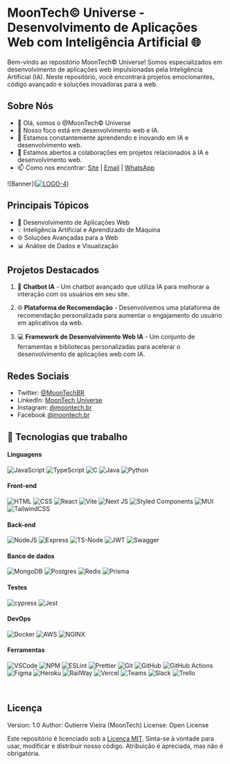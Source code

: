 <!-- Título -->
# MoonTech© Universe - Desenvolvimento de Aplicações Web com Inteligência Artificial 🌐

<!-- Descrição -->
Bem-vindo ao repositório MoonTech© Universe! Somos especializados em desenvolvimento de aplicações web impulsionadas pela Inteligência Artificial (IA). Neste repositório, você encontrará projetos emocionantes, código avançado e soluções inovadoras para a web.

<!-- Sobre Nós -->
## Sobre Nós

- 👋 Olá, somos o @MoonTech© Universe
- 👀 Nosso foco está em desenvolvimento web e IA.
- 🌱 Estamos constantemente aprendendo e inovando em IA e desenvolvimento web.
- 💞️ Estamos abertos a colaborações em projetos relacionados à IA e desenvolvimento web.
- 📫 Como nos encontrar: [Site](https://g.dev/MoonTechBR) | [Email](moontech.ia@gmail.com) | [WhatsApp](https://wa.me/5521993974582)

<!-- Imagem do Banner (opcional) -->
![Banner](<a href="https://ibb.co/qWb38bM"><img src="https://i.ibb.co/qWb38bM/LOGO-4.png" alt="LOGO-4" border="0" /></a>)

<!-- Tópicos de Destaque -->
## Principais Tópicos

- 🚀 Desenvolvimento de Aplicações Web
- 💡 Inteligência Artificial e Aprendizado de Máquina
- 🌐 Soluções Avançadas para a Web
- 📊 Análise de Dados e Visualização

<!-- Projetos Destacados -->
## Projetos Destacados

1. 🧠 **Chatbot IA** - Um chatbot avançado que utiliza IA para melhorar a interação com os usuários em seu site.

2. 🌐 **Plataforma de Recomendação** - Desenvolvemos uma plataforma de recomendação personalizada para aumentar o engajamento do usuário em aplicativos da web.

3. 💻 **Framework de Desenvolvimento Web IA** - Um conjunto de ferramentas e bibliotecas personalizadas para acelerar o desenvolvimento de aplicações web com IA.

<!-- Redes Sociais -->
## Redes Sociais

- Twitter: [@MoonTechBR](https://twitter.com/MoonTechBR)
- LinkedIn: [MoonTech Universe](https://www.linkedin.com/in/moontechbr)
- Instagram: [@moontech.br](https://www.instagram.com/moontech.br)
- Facebook [@moontech.br](https://www.facebook.com/MoonTech.BR)


## 🧰 Tecnologias que trabalho

#### Linguagens

 ![JavaScript](https://img.shields.io/badge/JavaScript-323330?style=for-the-badge&logo=javascript&logoColor=F7DF1E)
 ![TypeScript](https://img.shields.io/badge/TypeScript-007ACC?style=for-the-badge&logo=typescript&logoColor=white)
 ![C](https://img.shields.io/badge/C-00599C?style=for-the-badge&logo=c&logoColor=white)
 ![Java](https://img.shields.io/badge/java-%23ED8B00.svg?style=for-the-badge&logo=java&logoColor=white)
 ![Python](https://img.shields.io/badge/Python-FFD43B?style=for-the-badge&logo=python&logoColor=blue)

#### Front-end

 ![HTML](https://img.shields.io/badge/HTML5-E34F26?style=for-the-badge&logo=html5&logoColor=white)
 ![CSS](https://img.shields.io/badge/CSS3-1572B6?style=for-the-badge&logo=css3&logoColor=white)
 ![React](https://img.shields.io/badge/react-%2320232a.svg?style=for-the-badge&logo=react&logoColor=%2361DAFB)
 ![Vite](https://img.shields.io/badge/vite-%23646CFF.svg?style=for-the-badge&logo=vite&logoColor=white)
 ![Next JS](https://img.shields.io/badge/Next-black?style=for-the-badge&logo=next.js&logoColor=white)
 ![Styled Components](https://img.shields.io/badge/styled--components-DB7093?style=for-the-badge&logo=styled-components&logoColor=white)
 ![MUI](https://img.shields.io/badge/MUI-%230081CB.svg?style=for-the-badge&logo=mui&logoColor=white)
 ![TailwindCSS](https://img.shields.io/badge/tailwindcss-%2338B2AC.svg?style=for-the-badge&logo=tailwind-css&logoColor=white)

#### Back-end

 ![NodeJS](https://img.shields.io/badge/node.js-6DA55F?style=for-the-badge&logo=node.js&logoColor=white)
 ![Express](https://img.shields.io/badge/Express.js-000000?style=for-the-badge&logo=express&logoColor=white)
 ![TS-Node](https://img.shields.io/badge/ts--node-3178C6?style=for-the-badge&logo=ts-node&logoColor=white)
 ![JWT](https://img.shields.io/badge/JWT-black?style=for-the-badge&logo=JSON%20web%20tokens)
 ![Swagger](https://img.shields.io/badge/-Swagger-%23Clojure?style=for-the-badge&logo=swagger&logoColor=white)

#### Banco de dados

 ![MongoDB](https://img.shields.io/badge/MongoDB-%234ea94b.svg?style=for-the-badge&logo=mongodb&logoColor=white)
 ![Postgres](https://img.shields.io/badge/postgres-%23316192.svg?style=for-the-badge&logo=postgresql&logoColor=white)
 ![Redis](https://img.shields.io/badge/redis-%23DD0031.svg?&style=for-the-badge&logo=redis&logoColor=white)
 ![Prisma](https://img.shields.io/badge/Prisma-3982CE?style=for-the-badge&logo=Prisma&logoColor=white)

#### Testes

 ![cypress](https://img.shields.io/badge/-cypress-%23E5E5E5?style=for-the-badge&logo=cypress&logoColor=058a5e)
 ![Jest](https://img.shields.io/badge/-jest-%23C21325?style=for-the-badge&logo=jest&logoColor=white)

#### DevOps

 ![Docker](https://img.shields.io/badge/docker-%230db7ed.svg?style=for-the-badge&logo=docker&logoColor=white)
 ![AWS](https://img.shields.io/badge/AWS-%23FF9900.svg?style=for-the-badge&logo=amazon-aws&logoColor=white)
 ![NGINX](https://img.shields.io/badge/Nginx-009639?style=for-the-badge&logo=nginx&logoColor=white)

#### Ferramentas

 ![VSCode](https://img.shields.io/badge/VSCode-0078D4?style=for-the-badge&logo=visual%20studio%20code&logoColor=white)
 ![NPM](https://img.shields.io/badge/NPM-%23000000.svg?style=for-the-badge&logo=npm&logoColor=white)
 ![ESLint](https://img.shields.io/badge/ESLint-4B3263?style=for-the-badge&logo=eslint&logoColor=white)
 ![Prettier](https://img.shields.io/badge/prettier-1A2C34?style=for-the-badge&logo=prettier&logoColor=F7BA3E)
 ![Git](https://img.shields.io/badge/git-%23F05033.svg?style=for-the-badge&logo=git&logoColor=white)
 ![GitHub](https://img.shields.io/badge/github-%23121011.svg?style=for-the-badge&logo=github&logoColor=white)
 ![GitHub Actions](https://img.shields.io/badge/github%20actions-%232671E5.svg?style=for-the-badge&logo=githubactions&logoColor=white)
 ![Figma](https://img.shields.io/badge/figma-%23F24E1E.svg?style=for-the-badge&logo=figma&logoColor=white)
 ![Heroku](https://img.shields.io/badge/heroku-%23430098.svg?style=for-the-badge&logo=heroku&logoColor=white)
 ![RailWay](https://img.shields.io/badge/Railway-131415?style=for-the-badge&logo=railway&logoColor=white)
 ![Vercel](https://img.shields.io/badge/vercel-%23000000.svg?style=for-the-badge&logo=vercel&logoColor=white)
 ![Teams](https://img.shields.io/badge/Microsoft_Teams-6264A7?style=for-the-badge&logo=microsoft-teams&logoColor=white)
 ![Slack](https://img.shields.io/badge/Slack-4A154B?style=for-the-badge&logo=slack&logoColor=white)
 ![Trello](https://img.shields.io/badge/Trello-0052CC?style=for-the-badge&logo=trello&logoColor=white)

$~$

<!-- Licença -->
## Licença
  Version: 1.0
  Author: Gutierre Vieira (MoonTech)
  License: Open License

Este repositório é licenciado sob a [Licença MIT](LICENSE.md). 
Sinta-se à vontade para usar, modificar e distribuir nosso código. 
Atribuição é apreciada, mas não é obrigatória.

